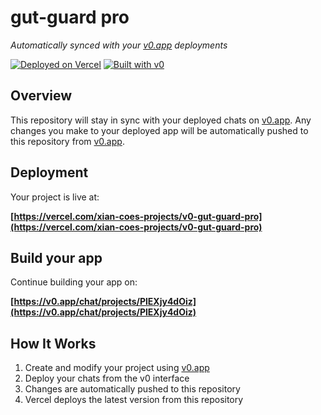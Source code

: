# gut-guard pro

*Automatically synced with your [v0.app](https://v0.app) deployments*

[![Deployed on Vercel](https://img.shields.io/badge/Deployed%20on-Vercel-black?style=for-the-badge&logo=vercel)](https://vercel.com/xian-coes-projects/v0-gut-guard-pro)
[![Built with v0](https://img.shields.io/badge/Built%20with-v0.app-black?style=for-the-badge)](https://v0.app/chat/projects/PlEXjy4dOiz)

## Overview

This repository will stay in sync with your deployed chats on [v0.app](https://v0.app).
Any changes you make to your deployed app will be automatically pushed to this repository from [v0.app](https://v0.app).

## Deployment

Your project is live at:

**[https://vercel.com/xian-coes-projects/v0-gut-guard-pro](https://vercel.com/xian-coes-projects/v0-gut-guard-pro)**

## Build your app

Continue building your app on:

**[https://v0.app/chat/projects/PlEXjy4dOiz](https://v0.app/chat/projects/PlEXjy4dOiz)**

## How It Works

1. Create and modify your project using [v0.app](https://v0.app)
2. Deploy your chats from the v0 interface
3. Changes are automatically pushed to this repository
4. Vercel deploys the latest version from this repository